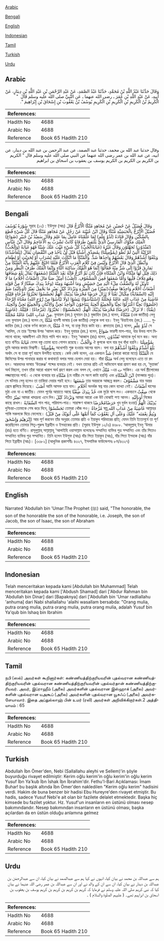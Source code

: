 [Arabic](#arabic)

[Bengali](#bengali)

[English](#english)

[Indonesian](#indonesian)

[Tamil](#tamil)

[Turkish](#turkish)

[Urdu](#urdu)

## Arabic


<div dir="rtl" lang="ar" style={{fontSize:'larger',backgroundColor:'#f8f9fa',padding:20}}>
وَقَالَ حَدَّثَنَا عَبْدُ اللَّهِ بْنُ مُحَمَّدٍ، حَدَّثَنَا عَبْدُ الصَّمَدِ، عَنْ عَبْدِ الرَّحْمَنِ بْنِ عَبْدِ اللَّهِ بْنِ دِينَارٍ، عَنْ أَبِيهِ، عَنْ عَبْدِ اللَّهِ بْنِ عُمَرَ ـ رضى الله عنهما ـ عَنِ النَّبِيِّ صلى الله عليه وسلم قَالَ ‏ "‏ الْكَرِيمُ بْنُ الْكَرِيمِ بْنِ الْكَرِيمِ بْنِ الْكَرِيمِ يُوسُفُ بْنُ يَعْقُوبَ بْنِ إِسْحَاقَ بْنِ إِبْرَاهِيمَ ‏"‏‏.‏
</div>
<div style={{backgroundColor:'#f8f9fa',padding:20, marginBottom: 10}}><table> <thead> <tr> <th>References:</th> <th></th> </tr> </thead> <tbody><tr><td>Hadith No</td><td>4688</td></tr><tr><td>Arabic No</td><td>4688</td></tr><tr><td>Reference</td><td>Book 65 Hadith 210</td></tr></tbody></table></div>


<div dir="rtl" lang="ar" style={{fontSize:'larger',backgroundColor:'#f8f9fa',padding:20}}>
وقال حدثنا عبد الله بن محمد، حدثنا عبد الصمد، عن عبد الرحمن بن عبد الله بن دينار، عن ابيه، عن عبد الله بن عمر رضى الله عنهما عن النبي صلى الله عليه وسلم قال " الكريم بن الكريم بن الكريم بن الكريم يوسف بن يعقوب بن اسحاق بن ابراهيم
</div>
<div style={{backgroundColor:'#f8f9fa',padding:20, marginBottom: 10}}><table> <thead> <tr> <th>References:</th> <th></th> </tr> </thead> <tbody><tr><td>Hadith No</td><td>4688</td></tr><tr><td>Arabic No</td><td>4688</td></tr><tr><td>Reference</td><td>Book 65 Hadith 210</td></tr></tbody></table></div>

## Bengali


<div dir="ltr" lang="bn" style={{fontSize:'larger',backgroundColor:'#f8f9fa',padding:20}}>
سُوْرَةُ يُوْسُفَ সূরাহ (১২) : ইউসুফ (আঃ) وَقَالَ فُضَيْلٌ عَنْ حُصَيْنٍ عَنْ مُجَاهِدٍ مُتَّكًَا الْأُتْرُجُّ قَالَ فُضَيْلٌ الْأُتْرُجُّ بِالْحَبَشِيَّةِ مُتْكًا وَقَالَ ابْنُ عُيَيْنَةَ عَنْ رَجُلٍ عَنْ مُجَاهِدٍ مُتْكًا قَالَ كُلُّ شَيْءٍ قُطِعَ بِالسِّكِّيْنِ وَقَالَ قَتَادَةُ (لَذُوْ عِلْمٍ) لِمَا عَلَّمْنَاهُ عَامِلٌ بِمَا عَلِمَ وَقَالَ سَعِيْدُ بْنُ جُبَيْرٍ (صُوَاعَ) الْمَلِكِ مَكُّوْكُ الْفَارِسِيِّ الَّذِيْ يَلْتَقِيْ طَرَفَاهُ كَانَتْ تَشْرَبُ بِهِ الْأَعَاجِمُ وَقَالَ ابْنُ عَبَّاسٍ (تُفَنِّدُوْنِ) تُجَهِّلُوْنِ وَقَالَ غَيْرُهُ (غَيَابَةٌالْجُبِّ) كُلُّ شَيْءٍ غَيَّبَ عَنْكَ شَيْئًا فَهُوَ غَيَابَةٌ (وَالْجُبُّ) الرَّكِيَّةُ الَّتِيْ لَمْ تُطْوَ (بِمُؤْمِنٍلَّنَا) بِمُصَدِّقٍ أَشُدَّهُ قَبْلَ أَنْ يَأْخُذَ فِي النُّقْصَانِ يُقَالُ (بَلَغَأَشُدَّهُ) وَبَلَغُوْا أَشُدَّهُمْ وَقَالَ بَعْضُهُمْ وَاحِدُهَا شَدٌّ. وَالْمُتَّكَأُ مَا اتَّكَأْتَ عَلَيْهِ لِشَرَابٍ أَوْ لِحَدِيْثٍ أَوْ لِطَعَامٍ وَأَبْطَلَ الَّذِيْ قَالَ الْأُتْرُجُّ وَلَيْسَ فِيْ كَلَامِ الْعَرَبِ الْأُتْرُجُّ فَلَمَّا احْتُجَّ عَلَيْهِمْ بِأَنَّهُ الْمُتَّكَأُ مِنْ نَمَارِقَ فَرُّوْا إِلَى شَرٍّ مِنْهُ فَقَالُوْا إِنَّمَا هُوَ الْمُتْكُ سَاكِنَةَ التَّاءِ وَإِنَّمَا الْمُتْكُ طَرَفُ الْبَظْرِ وَمِنْ ذَلِكَ قِيْلَ لَهَا مَتْكَاءُ وَابْنُ الْمَتْكَاءِ فَإِنْ كَانَ ثَمَّ أُتْرُجٌّ فَإِنَّهُ بَعْدَ الْمُتَّكَإِ (شَغَفَهَا) يُقَالُ بَلَغَ شِغَافَهَا وَهُوَ غِلَافُ قَلْبِهَا وَأَمَّا شَعَفَهَا فَمِنَ الْمَشْعُوْفِ. (أَصْبُ) أَمِيْلُ صَبَا مَالَ (أَضْغَاثُ أَحْلَامٍ) مَا لَا تَأْوِيْلَ لَهُ وَالضِّغْثُ مِلْءُ الْيَدِ مِنْ حَشِيْشٍ وَمَا أَشْبَهَهُ وَمِنْهُ (وَخُذْ بِيَدِكَ ضِغْثًا) لَا مِنْ قَوْلِهِ أَضْغَاثُ أَحْلَامٍ وَاحِدُهَا ضِغْثٌ(نَمِيْرُ) مِنَ الْمِيْرَةِ وَنَزْدَادُ كَيْلَ بَعِيْرٍ مَا يَحْمِلُ بَعِيْرٌ (أَوَىإِلَيْهِ) ضَمَّ إِلَيْهِ (السِّقَايَةُ) مِكْيَالٌ تَفْتَأُ لَا تَزَالُ حَرَضًا مُحْرَضًا يُذِيْبُكَ الْهَمُّ تَحَسَّسُوْا تَخَبَّرُوْا مُزْجَاةٍ قَلِيْلَةٍ غَاشِيَةٌ مِنْ عَذَابِ اللهِ عَامَّةٌ مُجَلِّلَةٌ (اسْتَيْأَسُوْا) يَئِسُوْا (وَلَا تَيْأَسُوْا مِنْ رَّوْحِ اللهِ) مَعْنَاهُ الرَّجَاءُ (خَلَصُوْا) نَجِيًّا اعْتَزَلُوْا نَجِيًّا وَالْجَمِيْعُ أَنْجِيَةٌ يَتَنَاجَوْنَ الْوَاحِدُ نَجِيٌّ وَالِاثْنَانِ وَالْجَمِيْعُ نَجِيٌّ وَأَنْجِيَةٌ. (تِفْتَأُ) : لا تَزَالُ. (حَرَضًا) مُحْرَضًا يُذِيْبُكَ الْهَمُّ. (تَحَسَّسُوْا) : تَخَبَّرُوْا. (مُزْجاةٌ) : قَلِيْلَةٌ. (غَاشِيَةٌ مِنْ عَذابِ الله) عَامَّةٌ مُجَلِّلَةٌ. ফুযায়ল (রহ.) হুসায়ন (র.) মুজাহিদ (রহ.) বলেন, مُتْكَاءً (এক জাতীয়) লেবু এবং ফুযায়ল (রহ.) বলেন যে, مُتْكًا হাবশী ভাষায় (এক জাতীয়) লেবুকে বলা হয়। ইবনু ‘উয়াইনাহ (রহ.) ...... মুজাহিদ (রহ.) থেকে বর্ণনা করেন যে, مُتْكًا ঐ সব, যা চাকু দিয়ে কাটা হয়। ক্বাদাতাহ (রহ.) বলেন, لَذُوْ عِلْمٍ সে ‘আলিম, যে তার ‘ইল্মের উপর ‘আমল করে। ইবনু যুবায়র (রহ.) বলেন, صُوَاعٌ ফারসী মাপ-পাত্র, যার উভয় পাশ মিলানো থাকে; আজমীগণ এটা দিয়ে পানি পান করে। ইবনু ‘আব্বাস (রাঃ) বলেন, تُفَنِّدُوْنِ আমাকে মূর্খ মনে কর। অন্য হতে বর্ণিতঃ غَيَابَةٌ যেসব বস্তু তোমা হতে গোপন রয়েছে। وَالْجُبُّ ঐ কূপকে বলে যার মুখ বাঁধা হয়নি। بِمُؤْمِنٍلَنَا তুমি আমার কথায় বিশ্বাসী। بِمُؤْمِنٍلَنَا অধোগতি শুরু হওয়ার আগের বয়স। বলা হয় بَلَغَ أَشُدَّهُ وَبَلَغُوْا أَشُدَّهُمْ অর্থাৎ সে বা তারা পূর্ণ বয়সে উপনীত হয়েছে। কেউ কেউ বলেন, এর একবচন شَدٌّ (কারো কারো মতে) الْمُتَّكَأُ যে জিনিসের উপর পানাহার করার বা কথাবার্তা বলার সময় হেলান দেয়া হয়। যাঁরা مَتَكًا অর্থ লেবু বলেছেন এতে তা রদ হল। আরবদের ভাষায় ‘উতরুঞ্জ’ শব্দের ব্যবহার নেই। যখন তাদের প্রতি এই অভিযোগ দ্বারা প্রমাণ করা হয় যে, ‘মুত্তাকা’ অর্থ বিছানা, তখন তাঁরা আরো খারাপ অর্থ গ্রহণ করল এবং বলল যে, এখানে مُتْكٌ -এর ت সাকিন। এর অর্থ স্ত্রীলোকের লজ্জাস্থানের পার্শ্ব। এ থেকে ব্যবহার হয় مَتْكَاءِ (যে নারীর সে অংশ কাটা হয়নি) এবং ابْنُ الْمَتْكَاءِ (মাত্কার পুত্র)। সে ঘটনায় লেবু হলেও তা তাকিয়া দেয়ার পরই হবে। شَعَفَهَا তার অন্তরকে আচ্ছন্ন করল। مَشْعُوْفٌ যার অন্তর প্রেমে জ্বালিয়ে দিয়েছে। أَصْبُ আমি আসক্ত হয়ে যাব। أَحْلَامٍ অনর্থক স্বপ্ন যার কোন ব্যাখ্যা নেই। أَضْغَاثُ ঘাসের মুঠা এবং যা এ জাতীয়। যেমন পূর্বের আয়াতে আছে خُذْ بِيَدِكَ ضِغْثًا এক মুঠো ঘাস লও। একবচনে ضِغْثٌ থেকে গঠিত نَمِيْرُ আমরা খাদ্যদ্রব্য এনে দিব।وَنَزْدَادُ كَيْلَ আমরা আরো এক উট বোঝাই পণ্য আনব। أَوَىإِلَيْهِ নিজের কাছে রাখল। السِّقَايَةُ পান পাত্র, পরিমাপ-পাত্র। সারাক্ষণ থাকবে حَرَضًامُحْرَضًا খুব দুর্বল হওয়া) يُذِيْبُكَ الْهَمُّ দুশ্চিন্তা-তোমাকে শেষ করে দিবে, تَحَسَّسُوْا তোমরা খোঁজ লও। مُزْجاةٌ স্বল্প,غَاشِيَةٌ مِنْ عَذابِ الله আল্লাহর শাস্তি সকলকে ঘিরে ফেলেছে। (وَيُتِمُّ نِعْمَتَه” عَلَيْكَ وَعَلٰٓى اٰلِ يَعْقُوْبَ كَمَآ أَتَمَّهَا عَلٰٓى أَبَوَيْكَ مِنْ قَبْلُ إِبْرٰهِيْمَ وَإِسْحٰقَ) আর পূর্ণ করবেন তাঁর অনুগ্রহ তোমার প্রতি ও ইয়াকুব পরিবারের প্রতি; যেমন তিনি ইতোপূর্বে তা পূর্ণ করেছিলেন তোমার পিতৃ-পুরুষ ইব্রাহীম ও ইসহাকের প্রতি। (সূরাহ ইউসুফ ১২/৬) ৪৬৮৮. ‘আবদুল্লাহ্ ইবনু ‘উমার (রাঃ) হতে বর্ণিত। রাসূলুল্লাহ্ সাল্লাল্লাহু ‘আলাইহি ওয়াসাল্লাম বলেছেনঃ সম্মানিত ব্যক্তির পুত্র সম্মানিত এবং তাঁর পিতাও সম্মানিত ব্যক্তির পুত্র সম্মানিত। তিনি হলেন ইউসুফ (আঃ) যাঁর পিতা ইয়াকুব (আঃ), যাঁর পিতা ইসহাক (আঃ) যাঁর পিতা ইব্রাহীম (আঃ)। [৩৩৮২] (আধুনিক প্রকাশনীঃ ৪৩২৭, ইসলামিক ফাউন্ডেশনঃ ৮ম/৪৩২৭)
</div>
<div style={{backgroundColor:'#f8f9fa',padding:20, marginBottom: 10}}><table> <thead> <tr> <th>References:</th> <th></th> </tr> </thead> <tbody><tr><td>Hadith No</td><td>4688</td></tr><tr><td>Arabic No</td><td>4688</td></tr><tr><td>Reference</td><td>Book 65 Hadith 210</td></tr></tbody></table></div>

## English


<div dir="ltr" lang="en" style={{fontSize:'larger',backgroundColor:'#f8f9fa',padding:20}}>
Narrated 'Abdullah bin 'Umar:The Prophet (ﷺ) said, "The honorable, the son of the honorable the son of the honorable, i.e. Joseph, the son of Jacob, the son of Isaac, the son of Abraham
</div>
<div style={{backgroundColor:'#f8f9fa',padding:20, marginBottom: 10}}><table> <thead> <tr> <th>References:</th> <th></th> </tr> </thead> <tbody><tr><td>Hadith No</td><td>4688</td></tr><tr><td>Arabic No</td><td>4688</td></tr><tr><td>Reference</td><td>Book 65 Hadith 210</td></tr></tbody></table></div>

## Indonesian


<div dir="ltr" lang="id" style={{fontSize:'larger',backgroundColor:'#f8f9fa',padding:20}}>
Telah menceritakan kepada kami [Abdullah bin Muhammad] Telah menceritakan kepada kami ['Abdush Shamad] dari ['Abdur Rahman bin 'Abdullah bin Dinar] dari [Bapaknya] dari ['Abdullah bin 'Umar radliallahu 'anhuma] dari Nabi shallallahu 'alaihi wasallam bersabda: "Orang mulia, putra orang mulia, putra orang mulia, putra orang mulia, adalah Yusuf bin Ya'qub bin Ishaq bin Ibrahim
</div>
<div style={{backgroundColor:'#f8f9fa',padding:20, marginBottom: 10}}><table> <thead> <tr> <th>References:</th> <th></th> </tr> </thead> <tbody><tr><td>Hadith No</td><td>4688</td></tr><tr><td>Arabic No</td><td>4688</td></tr><tr><td>Reference</td><td>Book 65 Hadith 210</td></tr></tbody></table></div>

## Tamil


<div dir="ltr" lang="ta" style={{fontSize:'larger',backgroundColor:'#f8f9fa',padding:20}}>
நபி (ஸல்) அவர்கள் கூறினார்கள்: கண்ணியத்திற்குரியவரின் புதல்வரான கண்ணியத்திற்குரியவரின் புதல்வரான கண்ணியத்திற்குரியவரின் புதல்வர்தான் கண்ணியத்திற்குரியவர். அவர், இப்ராஹீம் (அலை) அவர்களின் புதல்வரான இஸ்ஹாக் (அலை) அவர்களின் புதல்வரான யஅகூப் (அலை) அவர்களின் புதல்வரான யூசுஃப் (அலை) அவர்களேயாவார். இதை அப்துல்லாஹ் பின் உமர் (ரலி) அவர்கள் அறிவிக்கிறார்கள்.2 அத்தியாயம் : 65
</div>
<div style={{backgroundColor:'#f8f9fa',padding:20, marginBottom: 10}}><table> <thead> <tr> <th>References:</th> <th></th> </tr> </thead> <tbody><tr><td>Hadith No</td><td>4688</td></tr><tr><td>Arabic No</td><td>4688</td></tr><tr><td>Reference</td><td>Book 65 Hadith 210</td></tr></tbody></table></div>

## Turkish


<div dir="ltr" lang="tr" style={{fontSize:'larger',backgroundColor:'#f8f9fa',padding:20}}>
Abdullah İbn Ömer'den, Nebi (Sallallahu aleyhi ve Sellem)'in şöyle buyurduğu rivayet edilmiştir: Kerim oğlu kerim'in oğlu kerim'in oğlu kerim Yusuf İbn Ya'kub İbn İshak İbn İbrahim'dir. Fethu'l-Bari Açıklaması: İmam Buhar! bu başlık altında İbn Ömer'den nakledilen "Kerim oğlu kerim" hadisini verdi. Hakim de buna benzer bir hadisi Ebu Hureyre'den rivayet etmiştir. Bu hadis, sadece Yusuf Nebi'e ait olan bir fazilete delalet etmektedir. Başka hiç kimsede bu fazilet yoktur. Hz. Yusuf'un insanların en üstünü olması nesep bakımındandır. Nesep bakımından insanların en üstünü olması, başka açılardan da en üstün olduğu anlamına gelmez
</div>
<div style={{backgroundColor:'#f8f9fa',padding:20, marginBottom: 10}}><table> <thead> <tr> <th>References:</th> <th></th> </tr> </thead> <tbody><tr><td>Hadith No</td><td>4688</td></tr><tr><td>Arabic No</td><td>4688</td></tr><tr><td>Reference</td><td>Book 65 Hadith 210</td></tr></tbody></table></div>

## Urdu


<div dir="rtl" lang="ur" style={{fontSize:'larger',backgroundColor:'#f8f9fa',padding:20}}>
ہم سے عبداللہ بن محمد نے بیان کیا، انہوں نے کہا ہم سے عبدالصمد نے بیان کیا، ان سے عبدالرحمٰن بن عبداللہ بن دینار نے بیان کیا، ان سے ان کے والد نے اور ان سے عبداللہ بن عمر رضی اللہ عنہما نے بیان کیا کہ نبی کریم صلی اللہ علیہ وسلم نے فرمایا کہ کریم بن کریم بن کریم بن کریم یوسف بن یعقوب بن اسحاق بن ابراہیم تھے۔ ( علیہم الصلٰوۃ والسلام ) ۔
</div>
<div style={{backgroundColor:'#f8f9fa',padding:20, marginBottom: 10}}><table> <thead> <tr> <th>References:</th> <th></th> </tr> </thead> <tbody><tr><td>Hadith No</td><td>4688</td></tr><tr><td>Arabic No</td><td>4688</td></tr><tr><td>Reference</td><td>Book 65 Hadith 210</td></tr></tbody></table></div>